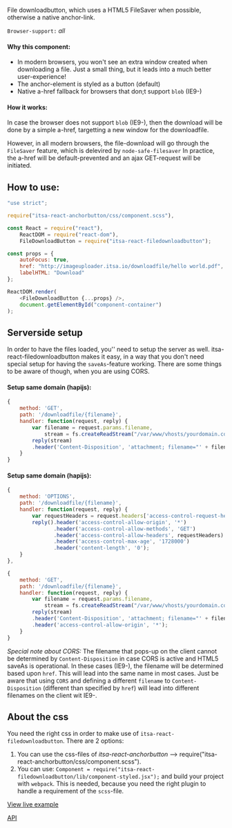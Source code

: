 File downloadbutton, which uses a HTML5 FileSaver when possible, otherwise a native anchor-link.

`Browser-support:` *all*

#### Why this component:
* In modern browsers, you won't see an extra window created when downloading a file. Just a small thing, but it leads into a much better user-experience!
* The anchor-element is styled as a button (default)
* Native a-href fallback for browsers that don;t support `blob` (IE9-)

#### How it works:
In case the browser does not support `blob` (IE9-), then the download will be done by a simple a-href, targetting a new window for the downloadfile.

However, in all modern browsers, the file-download will go through the `FileSaver` feature, which is delevired by `node-safe-filesaver` In practice, the a-href will be default-prevented and an ajax GET-request will be initiated.


## How to use:

```js
"use strict";

require("itsa-react-anchorbutton/css/component.scss"),

const React = require("react"),
    ReactDOM = require("react-dom"),
    FileDownloadButton = require("itsa-react-filedownloadbutton");

const props = {
    autoFocus: true,
    href: "http://imageuploader.itsa.io/downloadfile/hello world.pdf",
    labelHTML: "Download"
};

ReactDOM.render(
    <FileDownloadButton {...props} />,
    document.getElementById("component-container")
);
```

## Serverside setup
In order to have the files loaded, you'' need to setup the server as well. itsa-react-filedownloadbutton makes it easy, in a way that you don't need special setup for having the `saveAs`-feature working. There are some things to be aware of though, when you are using CORS.

#### Setup same domain (hapijs):
```js
{
    method: 'GET',
    path: '/downloadfile/{filename}',
    handler: function(request, reply) {
        var filename = request.params.filename,
            stream = fs.createReadStream("/var/www/vhosts/yourdomain.com/files/"+filename);
        reply(stream)
        .header('Content-Disposition', 'attachment; filename="' + filename + '"');
    }
}
```

#### Setup same domain (hapijs):
```js
{
    method: 'OPTIONS',
    path: '/downloadfile/{filename}',
    handler: function(request, reply) {
        var requestHeaders = request.headers['access-control-request-headers'];
        reply().header('access-control-allow-origin', '*')
               .header('access-control-allow-methods', 'GET')
               .header('access-control-allow-headers', requestHeaders)
               .header('access-control-max-age', '1728000')
               .header('content-length', '0');
    }
},

{
    method: 'GET',
    path: '/downloadfile/{filename}',
    handler: function(request, reply) {
        var filename = request.params.filename,
            stream = fs.createReadStream("/var/www/vhosts/yourdomain.com/files/"+filename);
        reply(stream)
        .header('Content-Disposition', 'attachment; filename="' + filename + '"')
        .header('access-control-allow-origin', '*');
    }
}
```

*Special note about CORS:*
The filename that pops-up on the client cannot be determined by `Content-Disposition` in case CORS is active and HTML5 saveAs is operational. In these cases (IE9-), the filename will be determined based upon `href`. This will lead into the same name in most cases. Just be aware that using `CORS` and defining a different `filename` to `Content-Disposition` (different than specified by `href`) will lead into different filenames on the client wit IE9-.

## About the css

You need the right css in order to make use of `itsa-react-filedownloadbutton`. There are 2 options:

1. You can use the css-files of *itsa-react-anchorbutton* --> require("itsa-react-anchorbutton/css/component.scss").
2. You can use: `Component = require("itsa-react-filedownloadbutton/lib/component-styled.jsx");` and build your project with `webpack`. This is needed, because you need the right plugin to handle a requirement of the `scss`-file.


[View live example](http://projects.itsasbreuk.nl/react-components/itsa-filedownloadbutton/component.html)

[API](http://projects.itsasbreuk.nl/react-components/itsa-filedownloadbutton/api/)